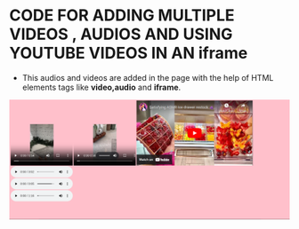 # CODE FOR ADDING MULTIPLE VIDEOS , AUDIOS AND USING YOUTUBE VIDEOS IN AN iframe


* This audios and videos are added in the page with the help of HTML elements tags like **video,audio**  and **iframe**.

![Alt text](picture.png)